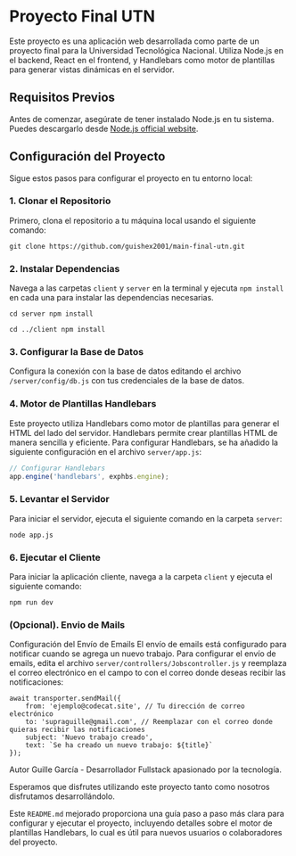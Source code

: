 # Proyecto Final UTN

Este proyecto es una aplicación web desarrollada como parte de un proyecto final para la Universidad Tecnológica Nacional. Utiliza Node.js en el backend, React en el frontend, y Handlebars como motor de plantillas para generar vistas dinámicas en el servidor.

## Requisitos Previos

Antes de comenzar, asegúrate de tener instalado Node.js en tu sistema. Puedes descargarlo desde [Node.js official website](https://nodejs.org/).

## Configuración del Proyecto

Sigue estos pasos para configurar el proyecto en tu entorno local:

### 1. Clonar el Repositorio

Primero, clona el repositorio a tu máquina local usando el siguiente comando:
```
git clone https://github.com/guishex2001/main-final-utn.git
```

### 2. Instalar Dependencias

Navega a las carpetas `client` y `server` en la terminal y ejecuta `npm install` en cada una para instalar las dependencias necesarias.
```
cd server npm install
```

```
cd ../client npm install
```
### 3. Configurar la Base de Datos

Configura la conexión con la base de datos editando el archivo `/server/config/db.js` con tus credenciales de la base de datos.

### 4. Motor de Plantillas Handlebars

Este proyecto utiliza Handlebars como motor de plantillas para generar el HTML del lado del servidor. Handlebars permite crear plantillas HTML de manera sencilla y eficiente. Para configurar Handlebars, se ha añadido la siguiente configuración en el archivo `server/app.js`:

```javascript
// Configurar Handlebars
app.engine('handlebars', exphbs.engine);
```

### 5. Levantar el Servidor

Para iniciar el servidor, ejecuta el siguiente comando en la carpeta `server`:

```
node app.js
```

### 6. Ejecutar el Cliente

Para iniciar la aplicación cliente, navega a la carpeta `client` y ejecuta el siguiente comando:


```
npm run dev
```
### (Opcional). Envio de Mails
 Configuración del Envío de Emails
El envío de emails está configurado para notificar cuando se agrega un nuevo trabajo. Para configurar el envío de emails, edita el archivo `server/controllers/Jobscontroller.js` y reemplaza el correo electrónico en el campo to con el correo donde deseas recibir las notificaciones:
```
await transporter.sendMail({
    from: 'ejemplo@codecat.site', // Tu dirección de correo electrónico
    to: 'supraguille@gmail.com', // Reemplazar con el correo donde quieras recibir las notificaciones
    subject: 'Nuevo trabajo creado',
    text: `Se ha creado un nuevo trabajo: ${title}`
});

```
Autor
Guille García - Desarrollador Fullstack apasionado por la tecnología.

Esperamos que disfrutes utilizando este proyecto tanto como nosotros disfrutamos desarrollándolo.


Este `README.md` mejorado proporciona una guía paso a paso más clara para configurar y ejecutar el proyecto, incluyendo detalles sobre el motor de plantillas Handlebars, lo cual es útil para nuevos usuarios o colaboradores del proyecto.
